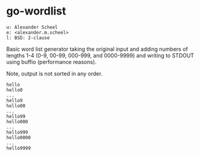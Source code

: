 # go-wordlist
    u: Alexander Scheel
    e: <alexander.m.scheel>
    l: BSD: 2-clause


Basic word list generator taking the original input and adding numbers of
lengths 1-4 (0-9, 00-99, 000-999, and 0000-9999) and writing to STDOUT using
buffio (performance reasons).

Note, output is not sorted in any order. 

    hello
    hello0
    ...
    hello9
    hello00
    ...
    hello99
    hello000
    ...
    hello999
    hello0000
    ...
    hello9999
